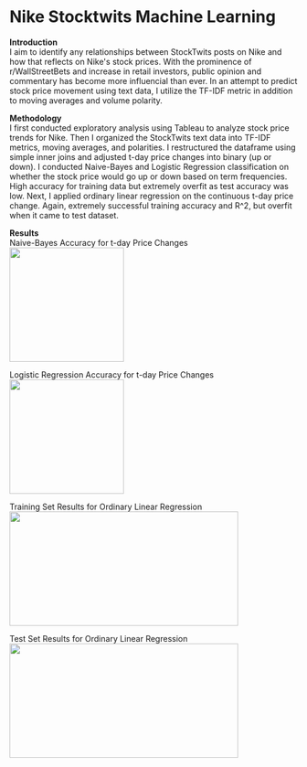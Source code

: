 # Nike Stocktwits Machine Learning
**Introduction**\
I aim to identify any relationships between StockTwits posts on Nike and how that reflects on Nike's stock prices.
With the prominence of r/WallStreetBets and increase in retail investors, public opinion and commentary has become more influencial than ever.
In an attempt to predict stock price movement using text data, I utilize the TF-IDF metric in addition to moving averages and volume polarity.

**Methodology**\
I first conducted exploratory analysis using Tableau to analyze stock price trends for Nike.
Then I organized the StockTwits text data into TF-IDF metrics, moving averages, and polarities.
I restructured the dataframe using simple inner joins and adjusted t-day price changes into binary (up or down).
I conducted Naive-Bayes and Logistic Regression classification on whether the stock price would go up or down based on term frequencies.
High accuracy for training data but extremely overfit as test accuracy was low.
Next, I applied ordinary linear regression on the continuous t-day price change. Again, extremely successful training accuracy and R^2,
but overfit when it came to test dataset.

**Results**\
Naive-Bayes Accuracy for t-day Price Changes\
<img src="https://user-images.githubusercontent.com/31304876/121604047-b1651500-c9fe-11eb-89df-58786a24fe1b.png" width="200" height="200">

Logistic Regression Accuracy for t-day Price Changes\
<img src="https://user-images.githubusercontent.com/31304876/121604399-4d8f1c00-c9ff-11eb-90d5-a19c40ec5c4f.png" width="200" height="200">

Training Set Results for Ordinary Linear Regression\
<img src="https://user-images.githubusercontent.com/31304876/121604729-e58d0580-c9ff-11eb-9855-c347751fe790.png" width="400" height="200">

Test Set Results for Ordinary Linear Regression\
<img src="https://user-images.githubusercontent.com/31304876/121604348-351f0180-c9ff-11eb-8976-7e8199b83001.png" width="400" height="200">


